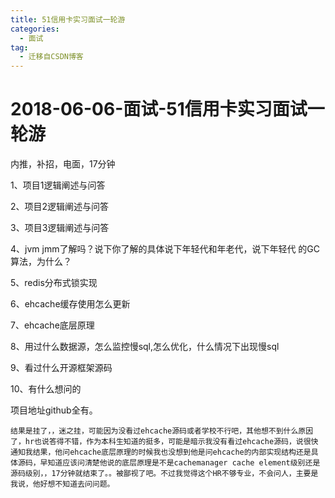 ```yaml
---
title: 51信用卡实习面试一轮游
categories:
  - 面试
tag:
  - 迁移自CSDN博客
---
```


# 2018-06-06-面试-51信用卡实习面试一轮游

内推，补招，电面，17分钟

1、项目1逻辑阐述与问答

2、项目2逻辑阐述与问答

3、项目3逻辑阐述与问答

4、jvm jmm了解吗？说下你了解的具体说下年轻代和年老代，说下年轻代 的GC算法，为什么？

5、redis分布式锁实现

6、ehcache缓存使用怎么更新

7、ehcache底层原理

8、用过什么数据源，怎么监控慢sql,怎么优化，什么情况下出现慢sql

9、看过什么开源框架源码

10、有什么想问的

项目地址github全有。

```text
结果是挂了，，迷之挂，可能因为没看过ehcache源码或者学校不行吧，其他想不到什么原因了，hr也说答得不错，作为本科生知道的挺多，可能是暗示我没有看过ehcache源码，说很快通知我结果，他问ehcache底层原理的时候我也没想到他是问ehcache的内部实现结构还是具体源码，早知道应该问清楚他说的底层原理是不是cachemanager cache element级别还是源码级别，，17分钟就结束了。。被鄙视了吧。不过我觉得这个HR不够专业，不会问人，主要是我说，他好想不知道去问问题。
```

